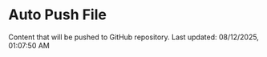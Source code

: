 # Auto Push File

Content that will be pushed to GitHub repository.
Last updated: 08/12/2025, 01:07:50 AM